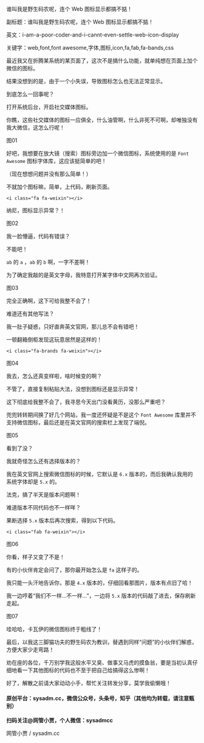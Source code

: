 谁叫我是野生码农呢，连个 Web 图标显示都搞不掂！

副标题：谁叫我是野生码农呢，连个 Web 图标显示都搞不掂！

英文：i-am-a-poor-coder-and-i-cannt-even-settle-web-icon-display

关键字：web,font,font awesome,字体,图标,icon,fa,fab,fa-bands,css





最近我又在折腾某系统的某页面了，这次不是搞什么功能，就单纯想在页面上加个微信的图标。

结果没想到的是，由于一个小失误，导致图标怎么也无法正常显示。

到底怎么一回事呢？



打开系统后台，开启社交媒体图标。

你瞧，这些社交媒体的图标一应俱全，什么油管啊，什么非死不可啊，却唯独没有我大微信，这怎么行呢！

图01



好吧，我想要在放大镜（搜索）图标旁边加一个微信图标，系统使用的是 `Font Awesome` 图标字体库，这应该挺简单的吧！

（现在想想问题并没有那么简单！）



不就加个图标嘛，简单，上代码，刷新页面。

```
<i class="fa fa-weixin"></i>
```

纳尼，图标显示异常？！

图02



我一脸懵逼，代码有错误？

不能吧！

`ab` 的 `a` ，`ab` 的 `b` 啊，一字不差啊！

为了确定我敲的是英文字母，我特意打开某字体中文网再次验证。

图03



完全正确啊，这下可给我整不会了！

难道还有其他写法？

我一肚子疑惑，只好直奔英文官网，那儿总不会有错吧！

一顿翻箱倒柜发现这玩意居然是这样的！

```
<i class="fa-brands fa-weixin"></i>
```

图04



我去，怎么还真变样啦，啥时候变的啊？

不管了，直接复制粘贴大法，没想到图标还是显示异常！

这下彻底给我整不会了，我寻思今天出门没看黄历，没那么严重吧？

兜兜转转期间换了好几个网站，我一度还怀疑是不是这个 `Font Awesome` 库里并不支持微信图标，最后还是在英文官网的搜索栏上发现了端倪。

图05



看到了没？

我就奇怪怎么还有选择版本的？

我在英文官网上搜索微信图标的时候，它默认是 `6.x` 版本的，而后我确认我用的系统字体却是 `5.x` 的。

法克，搞了半天是版本问题啊！

难道版本不同代码也不一样咩？

果断选择 `5.x` 版本后再次搜索，得到以下代码。

```
<i class="fab fa-weixin"></i>
```

图06



你看，样子又变了不是！

有的小伙伴肯定会问了，那你最开始怎么是 `fa` 这样子的。

我只能一头汗地告诉你，那是 `4.x` 版本的，仔细回看那图片，版本有点旧了哈！

我一边哼着“我们不一样...不一样...”，一边将 `5.x` 版本的代码敲了进去，保存刷新走起。

图07



哇哈哈，卡瓦伊的微信图标终于粗线了！

最后，以我这三脚猫功夫的野生码农为教训，替遇到同样“问题”的小伙伴们解惑，方便大家少走弯路！

劝在座的各位，千万别学我这般水平又臭、做事又马虎的摸鱼翁，要是当初认真仔细地看一下其他图标的代码也不至于把自己给搞得这么惨啊！

好了，解散之前请大家动动小手，帮忙关注转发分享，莫学我偷懒哦！



#### 原创平台：sysadm.cc，微信公众号，头条号，知乎（其他均为转载，请注意甄别）



**扫码关注@网管小贾，个人微信：sysadmcc**

网管小贾 / sysadm.cc